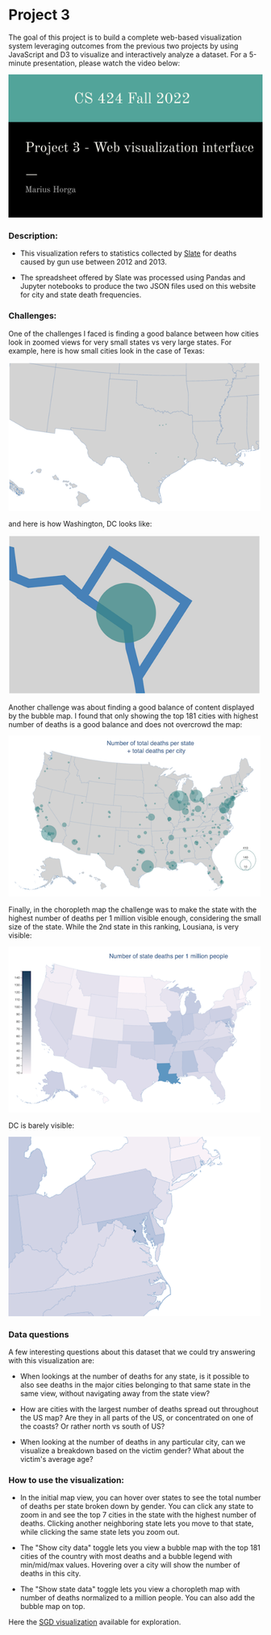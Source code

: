 # Project 3

The goal of this project is to build a complete web-based visualization system leveraging outcomes from the previous two projects by using JavaScript and D3 to visualize and interactively analyze a dataset. For a 5-minute presentation, please watch the video below:

[![Video](images/presentation.png)](https://vimeo.com/777849653)

### Description:

- This visualization refers to statistics collected by [Slate](http://www.slate.com/articles/news_and_politics/crime/2012/12/gun_death_tally_every_american_gun_death_since_newtown_sandy_hook_shooting.html) for deaths caused by gun use between 2012 and 2013.

- The spreadsheet offered by Slate was processed using Pandas and Jupyter notebooks to produce the two JSON files used on this website for city and state death frequencies.


### Challenges:

One of the challenges I faced is finding a good balance between how cities look in zoomed views for very small states vs very large states. For example, here is how small cities look in the case of Texas: 

<img src="images/1.png" width="500">

and here is how Washington, DC looks like:

<img src="images/2.png" width="500">

Another challenge was about finding a good balance of content displayed by the bubble map. I found that only showing the top 181 cities with highest number of deaths is a good balance and does not overcrowd the map:

<img src="images/3.png" width="500">

Finally, in the choropleth map the challenge was to make the state with the highest number of deaths per 1 million visible enough, considering the small size of the state. While the 2nd state in this ranking, Lousiana, is very visible:

<img src="images/4.png" width="500">

DC is barely visible:

<img src="images/5.png" width="500">

### Data questions

A few interesting questions about this dataset that we could try answering with this visualization are:

- When lookings at the number of deaths for any state, is it possible to also see deaths in the major cities belonging to that same state in the same view, without navigating away from the state view?

- How are cities with the largest number of deaths spread out throughout the US map? Are they in all parts of the US, or concentrated on one of the coasts? Or rather north vs south of US?

- When looking at the number of deaths in any particular city, can we visualize a breakdown based on the victim gender? What about the victim's average age?

### How to use the visualization:

- In the initial map view, you can hover over states to see the total number of deaths per state broken down by gender. You can click any state to zoom in and see the top 7 cities in the state with the highest number of deaths. Clicking another neighboring state lets you move to that state, while clicking the same state lets you zoom out.

- The "Show city data" toggle lets you view a bubble map with the top 181 cities of the country with most deaths and a bubble legend with min/mid/max values. Hovering over a city will show the number of deaths in this city.

- The "Show state data" toggle lets you view a choropleth map with number of deaths normalized to a million people. You can also add the bubble map on top.

Here the [SGD visualization](https://mhorga.github.io/project3/) available for exploration.
